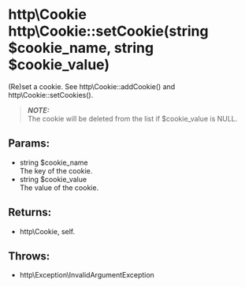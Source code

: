 # http\Cookie http\Cookie::setCookie(string $cookie_name, string $cookie_value)

(Re)set a cookie.
See http\Cookie::addCookie() and http\Cookie::setCookies().

> ***NOTE:***  
> The cookie will be deleted from the list if $cookie_value is NULL.

## Params:

* string $cookie_name  
  The key of the cookie.
* string $cookie_value  
  The value of the cookie.

## Returns:

* http\Cookie, self.

## Throws:

* http\Exception\InvalidArgumentException

